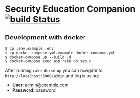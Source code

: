 # Security Education Companion [![build Status](https://travis-ci.org/EFForg/sec.svg?branch=master)](https://travis-ci.org/EFForg/trainers-hub)

## Development with docker

    $ cp .env.example .env
    $ cp docker-compose.yml.example docker-compose.yml
    $ docker-compose up --build -d
    $ docker-compose exec app rake db:setup

After running `rake db:setup` you can navigate to `http://localhost:3000/admin` and log in using:

- **User**: admin@example.com
- **Password**: password
